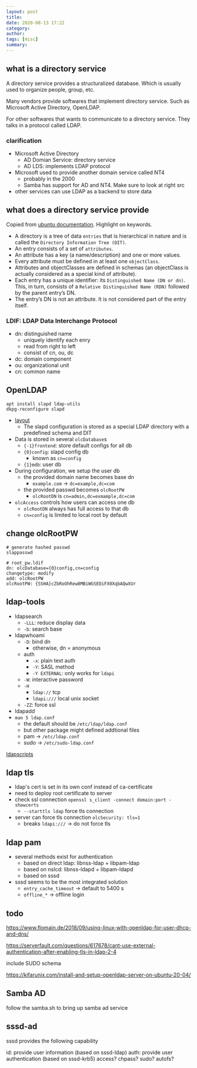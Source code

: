 ```yaml
---
layout: post
title: 
date: 2020-08-13 17:22
category: 
author: 
tags: [misc]
summary: 
---
```


## what is a directory service

A directory service provides a structuralized database.
Which is usually used to organize people, group, etc.

Many vendors provide softwares that implement directory service.
Such as Microsoft Active Directory, OpenLDAP.

For other softwares that wants to communicate to a directory service.
They talks in a protocol called LDAP.

### clarification

- Microsoft Active Directory
  - AD Domian Service: directory service
  - AD LDS: implements LDAP protocol
- Microsoft used to provide another domain service called NT4
  - probably in the 2000
  - Samba has support for AD and NT4. Make sure to look at right src
- other services can use LDAP as a backend to store data

## what does a directory service provide

Copied from [ubuntu documentation](https://ubuntu.com/server/docs/service-ldap). Highlight on keywords.

* A directory is a tree of data `entries` that is hierarchical in nature and is called the `Directory Information Tree (DIT)`.
* An entry consists of a set of `attributes`.
* An attribute has a key (a name/description) and one or more values.
* Every attribute must be defined in at least one `objectClass`.
* Attributes and objectClasses are defined in schemas (an objectClass is actually considered as a special kind of attribute).
* Each entry has a unique identifier: its `Distinguished Name (DN or dn)`. This, in turn, consists of a `Relative Distinguished Name (RDN)` followed by the parent entry’s DN.
* The entry’s DN is not an attribute. It is not considered part of the entry itself.

### LDIF: LDAP Data Interchange Protocol

* dn: distinguished name
  * uniquely identify each enry
  * read from right to left
  * consist of cn, ou, dc
* dc: domain component
* ou: organizational unit
* cn: common name

## OpenLDAP

```
apt install slapd ldap-utils
dkpg-reconfigure slapd
```

* [layout](https://www.openldap.org/doc/admin24/slapdconf2.html#Configuration%20Layout)
  * The slapd configuration is stored as a special LDAP directory with a predefined schema and DIT
* Data is stored in several `olcDatabase`s
  * `{-1}frontend`: store default configs for all db
  * `{0}config`: slapd config db
    * known as `cn=config`
  * `{1}mdb`: user db
* During configuration, we setup the user db
  * the provided domain name becomes base dn
    * `example.com` -> `dc=example,dc=com`
  * the provided passwd becomes `olcRootPW`
    * `olcRootDN` is `cn=admin,dc=exmample,dc=com`
* `olcAccess` controls how users can access one db
  * `olcRootDN` always has full access to that db
  * `cn=config` is limited to local root by default

## change olcRootPW

```
# generate hashed passwd
slappasswd

# root_pw.ldif
dn: olcDatabase={0}config,cn=config
changetype: modify
add: olcRootPW
olcRootPW: {SSHA}cZbRoOhRew8MBiWGSEOiFX0XqbAQwXUr
```

## ldap-tools

* ldapsearch
  * `-LLL`: reduce display data
  * `-b`: search base
* ldapwhoami
  * `-D`: bind dn
    * otherwise, dn = anonymous
  * auth
    * `-x`: plain text auth
    * `-Y`: SASL method
    * `-Y EXTERNAL`: only works for `ldapi`
  * `-W`: interactive password
  * `-H`
    * `ldap://` tcp
    * `ldapi:///` local unix socket
  * `-ZZ`: force ssl
* ldapadd
* `man 5 ldap.conf`
  * the default should be `/etc/ldap/ldap.conf`
  * but other package might defined addtional files
  * pam -> `/etc/ldap.conf`
  * sudo -> `/etc/sudo-ldap.conf`

[ldapscripts](https://ubuntu.com/server/docs/service-ldap-usage)

## ldap tls

* ldap's cert is set in its own conf instead of ca-certificate
* need to deploy root certificate to server
* check ssl connection `openssl s_client -connect domain:port -showcerts`
  * `--starttls ldap` force tls connection
* server can force tls connection `olcSecurity: tls=1`
  * breaks `ldapi:///` -> do not force tls

## ldap pam

* several methods exist for authentication
  * based on direct ldap: libnss-ldap + libpam-ldap
  * based on nslcd: libnss-ldapd + libpam-ldapd
  * based on sssd
* sssd seems to be the most integrated solution
  * `entry_cache_timeout` -> default to 5400 s
  * `offline_*` -> offline login

## todo

https://www.flomain.de/2018/09/using-linux-with-openldap-for-user-dhcp-and-dns/

https://serverfault.com/questions/617678/cant-use-external-authentication-after-enabling-tls-in-ldap-2-4

include SUDO schema

https://kifarunix.com/install-and-setup-openldap-server-on-ubuntu-20-04/

## Samba AD

follow the samba.sh to bring up samba ad service

## sssd-ad

sssd provides the following capability

id: provide user information (based on sssd-ldap)
auth: provide user authentication (based on sssd-krb5)
access?
chpass?
sudo?
autofs?

